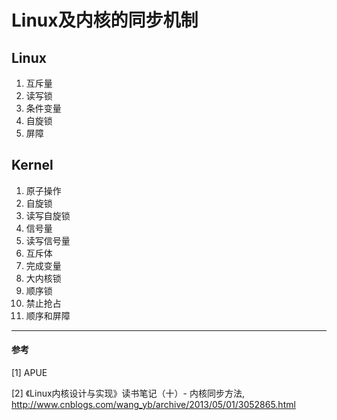 # Linux及内核的同步机制

## Linux 

1. 互斥量
1. 读写锁
1. 条件变量
1. 自旋锁
1. 屏障

## Kernel

1. 原子操作
1. 自旋锁
3. 读写自旋锁
4. 信号量
5. 读写信号量
6. 互斥体
7. 完成变量
8. 大内核锁
9. 顺序锁
10. 禁止抢占
11. 顺序和屏障

---

#### 参考

[1] APUE

[2] 《Linux内核设计与实现》读书笔记（十）- 内核同步方法, http://www.cnblogs.com/wang_yb/archive/2013/05/01/3052865.html
